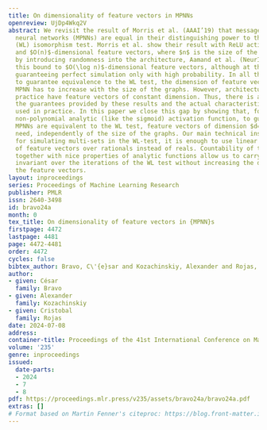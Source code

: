 ```yaml
---
title: On dimensionality of feature vectors in MPNNs
openreview: UjDp4Wkq2V
abstract: We revisit the result of Morris et al. (AAAI’19) that message-passing graphs
  neural networks (MPNNs) are equal in their distinguishing power to the Weisfeiler–Leman
  (WL) isomorphism test. Morris et al. show their result with ReLU activation function
  and $O(n)$-dimensional feature vectors, where $n$ is the size of the graph. Recently,
  by introducing randomness into the architecture, Aamand et al. (NeurIPS’22) improved
  this bound to $O(\log n)$-dimensional feature vectors, although at the expense of
  guaranteeing perfect simulation only with high probability. In all these constructions,
  to guarantee equivalence to the WL test, the dimension of feature vectors in the
  MPNN has to increase with the size of the graphs. However, architectures used in
  practice have feature vectors of constant dimension. Thus, there is a gap between
  the guarantees provided by these results and the actual characteristics of architectures
  used in practice. In this paper we close this gap by showing that, for <em>any</em>
  non-polynomial analytic (like the sigmoid) activation function, to guarantee that
  MPNNs are equivalent to the WL test, feature vectors of dimension $d=1$ is all we
  need, independently of the size of the graphs. Our main technical insight is that
  for simulating multi-sets in the WL-test, it is enough to use linear independence
  of feature vectors over rationals instead of reals. Countability of the set of rationals
  together with nice properties of analytic functions allow us to carry out the simulation
  invariant over the iterations of the WL test without increasing the dimension of
  the feature vectors.
layout: inproceedings
series: Proceedings of Machine Learning Research
publisher: PMLR
issn: 2640-3498
id: bravo24a
month: 0
tex_title: On dimensionality of feature vectors in {MPNN}s
firstpage: 4472
lastpage: 4481
page: 4472-4481
order: 4472
cycles: false
bibtex_author: Bravo, C\'{e}sar and Kozachinskiy, Alexander and Rojas, Cristobal
author:
- given: César
  family: Bravo
- given: Alexander
  family: Kozachinskiy
- given: Cristobal
  family: Rojas
date: 2024-07-08
address:
container-title: Proceedings of the 41st International Conference on Machine Learning
volume: '235'
genre: inproceedings
issued:
  date-parts:
  - 2024
  - 7
  - 8
pdf: https://proceedings.mlr.press/v235/assets/bravo24a/bravo24a.pdf
extras: []
# Format based on Martin Fenner's citeproc: https://blog.front-matter.io/posts/citeproc-yaml-for-bibliographies/
---
```

